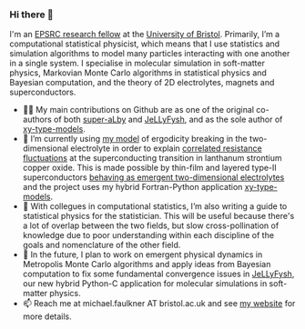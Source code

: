 ### Hi there 👋

I'm an [EPSRC research fellow](https://epsrc.ukri.org/about/people/michaelfaulkner/) at the [University of Bristol](https://research-information.bristol.ac.uk/en/persons/michael-faulkner(76c7604a-6db1-4d4f-948e-db5a1f7afc2b).html).  Primarily, I’m a computational statistical physicist, which means that I use statistics and simulation algorithms to model many particles interacting with one another in a single system.  I specialise in molecular simulation in soft-matter physics, Markovian Monte Carlo algorithms in statistical physics and Bayesian computation, and the theory of 2D electrolytes, magnets and superconductors.

- 👨‍🔧 My main contributions on Github are as one of the original co-authors of both [super-aLby](https://github.com/michaelfaulkner/super-aLby) and [JeLLyFysh](https://github.com/jellyfysh/JeLLyFysh), and as the sole author of [xy-type-models](https://github.com/michaelfaulkner/xy-type-models).
- 🔭 I’m currently using [my model](https://journals.aps.org/prb/abstract/10.1103/PhysRevB.91.155412) of ergodicity breaking in the two-dimensional electrolyte in order to explain [correlated resistance fluctuations](https://journals.aps.org/prb/abstract/10.1103/PhysRevB.94.134503) at the superconducting transition in lanthanum strontium copper oxide.  This is made possible by thin-film and layered type-II superconductors [behaving as emergent two-dimensional electrolytes](https://doi.org/10.1088/1361-648X/aa523f) and the project uses my hybrid Fortran-Python application [xy-type-models](https://github.com/michaelfaulkner/xy-type-models). 
- 🔭 With collegues in computational statistics, I’m also writing a guide to statistical physics for the statistician.  This will be useful because there's a lot of overlap between the two fields, but slow cross-pollination of knowledge due to poor understanding within each discipline of the goals and nomenclature of the other field.
- 🌱 In the future, I plan to work on emergent physical dynamics in Metropolis Monte Carlo algorithms and apply ideas from Bayesian computation to fix some fundamental convergence issues in [JeLLyFysh](https://github.com/jellyfysh/JeLLyFysh), our new hybrid Python-C application for molecular simulations in soft-matter physics.
- 📫 Reach me at michael.faulkner AT bristol.ac.uk and see [my website](https://michaelfaulkner.github.io) for more details.
